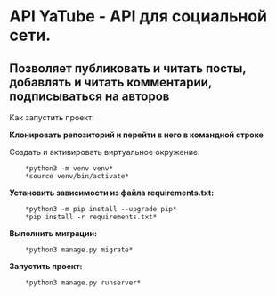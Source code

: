 # API YaTube - API для социальной сети.
## Позволяет публиковать и читать посты, добавлять и читать комментарии, подписываться на авторов

Как запустить проект:

**Клонировать репозиторий и перейти в него в командной строке**

Cоздать и активировать виртуальное окружение:

        *python3 -m venv venv*
        *source venv/bin/activate*

**Установить зависимости из файла requirements.txt:**

        *python3 -m pip install --upgrade pip*
        *pip install -r requirements.txt*

**Выполнить миграции:**

        *python3 manage.py migrate*

**Запустить проект:**

        *python3 manage.py runserver*
